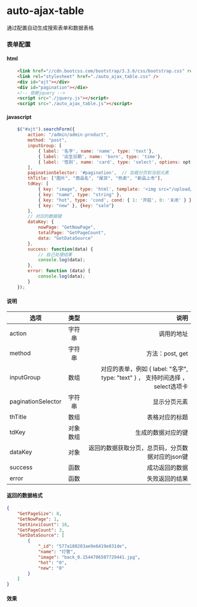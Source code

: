 # auto-ajax-table
通过配置自动生成搜索表单和数据表格


### 表单配置

#### html

```html
    <link href="//cdn.bootcss.com/bootstrap/3.3.6/css/bootstrap.css" rel="stylesheet">
    <link rel="stylesheet" href="./auto_ajax_table.css" />
    <div id="ajt"></div>
    <div id="pagination"></div>
    <!-- 依赖jquery -->
    <script src="./jquery.js"></script>
    <script src="./auto_ajax_table.js"></script>
```

#### javascript

```javascript
    $("#ajt").searchForm({
        action: "/admin/admin-product",
        method: "post",
        inputGroup: [
            { label: '名字', name: 'name', type: 'text'},
            { label: '出生日期', name: 'born', type: 'time'},
            { label: '性别', name: 'card', type: 'select', options: options },
        ],
        paginationSelector: '#pagination',  // 加载分页到当前元素
        thTitle: ["图片", "商品名", "尾货", "热卖", "新品上市"],
        tdKey: [
            { key: "image", type: 'html', template: '<img src="/upload/{{ image }}" width="50" height="50"/>' },
            { key: "name", type: "string" },
            { key: "hot", type: 'cond', cond: { 1: '开启', 0: '关闭' } },
            { key: "new" }, {key: "sale"}
        ],
        // 对应的数据键
        dataKey: {
            nowPage: "GetNowPage",
            totalPage: "GetPageCount",
            data: "GetDataSource"
        },
        success: function(data) {
            // 自己处理结果
            console.log(data);
        },
        error: function (data) {
            console.log(data);
        }
    });
```

#### 说明

| 选项       | 类型           | 说明  |
| ------------- |:-------------:| -----:|
| action      | 字符串 | 调用的地址 |
| method      | 字符串      |   方法：post, get |
| inputGroup | 数组      | 对应的表单，例如 { label: "名字", type: "text" } ， 支持时间选择 ，select选项卡|
| paginationSelector | 字符串 | 显示分页元素 |
| thTitle | 数组 | 表格对应的标题 |
| tdKey | 对象数组 | 生成的数据对应的键 | 
| dataKey | 对象 | 返回的数据获取分页，总页码，分页数据对应的json键 |
| success | 函数 | 成功返回的数据 |
| error | 函数 | 失败返回的结果 |

#### 返回的数据格式

```json
{
    "GetPageSize": 8,
    "GetNowPage": 1,
    "GetXinxiCount": 18,
    "GetPageCount": 3,
    "GetDataSource": [
        {
            "_id": "577a180203ae9e6419e031de",
            "name": "灯管",
            "image": "back_0.1544786507729441.jpg",
            "hot": "0",
            "new": "0"
        }
    ]
}

```
	
#### 效果
